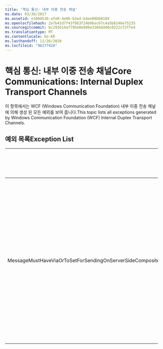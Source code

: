 ```yaml
---
title: '핵심 통신: 내부 이중 전송 채널'
ms.date: 03/30/2017
ms.assetid: e1004536-afe0-4e06-b3ed-b4ee08bb0189
ms.openlocfilehash: 2a7b41d7f43f9b3f24b66ac67c4a5b6146e75235
ms.sourcegitcommit: bc293b14af795e0e999e3304dd40c0222cf2ffe4
ms.translationtype: MT
ms.contentlocale: ko-KR
ms.lasthandoff: 11/26/2020
ms.locfileid: "96277428"
---
```

# <a name="core-communications-internal-duplex-transport-channels"></a><span data-ttu-id="cd6b7-102">핵심 통신: 내부 이중 전송 채널</span><span class="sxs-lookup"><span data-stu-id="cd6b7-102">Core Communications: Internal Duplex Transport Channels</span></span>

<span data-ttu-id="cd6b7-103">이 항목에서는 WCF (Windows Communication Foundation) 내부 이중 전송 채널에 의해 생성 된 모든 예외를 보여 줍니다.</span><span class="sxs-lookup"><span data-stu-id="cd6b7-103">This topic lists all exceptions generated by Windows Communication Foundation (WCF) Internal Duplex Transport Channels.</span></span>  
  
## <a name="exception-list"></a><span data-ttu-id="cd6b7-104">예외 목록</span><span class="sxs-lookup"><span data-stu-id="cd6b7-104">Exception List</span></span>  
  
|<span data-ttu-id="cd6b7-105">리소스 코드</span><span class="sxs-lookup"><span data-stu-id="cd6b7-105">Resource Code</span></span>|<span data-ttu-id="cd6b7-106">리소스 문자열</span><span class="sxs-lookup"><span data-stu-id="cd6b7-106">Resource String</span></span>|  
|-------------------|---------------------|  
|<span data-ttu-id="cd6b7-107">MessageMustHaveViaOrToSetForSendingOnServerSideCompositeDuplexChannels</span><span class="sxs-lookup"><span data-stu-id="cd6b7-107">MessageMustHaveViaOrToSetForSendingOnServerSideCompositeDuplexChannels</span></span>|<span data-ttu-id="cd6b7-108">서버 복합 이중 채널에서 메시지를 보내려면 메시지의 'Via' 속성이나 'To' 헤더가 설정되어 있어야 합니다.</span><span class="sxs-lookup"><span data-stu-id="cd6b7-108">To send a message on server composite duplex channels, the message must have either the 'Via' property or the 'To' header set.</span></span>|
